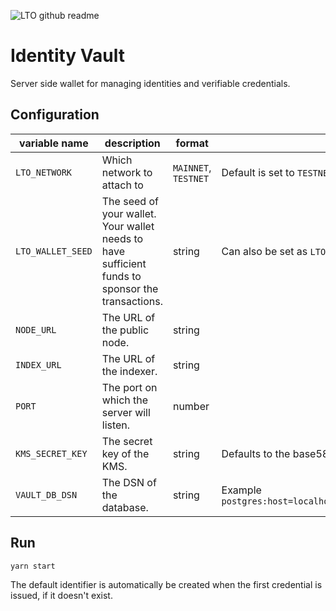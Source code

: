 ![LTO github readme](https://user-images.githubusercontent.com/100821/196711741-96cd4ba5-932a-4e95-b420-42d4d61c21fd.png)

# Identity Vault

Server side wallet for managing identities and verifiable credentials.

## Configuration

| variable name     | description                                                                                      | format               | extra information                                                                     |
|-------------------|--------------------------------------------------------------------------------------------------|----------------------|---------------------------------------------------------------------------------------|
| `LTO_NETWORK`     | Which network to attach to                                                                       | `MAINNET`, `TESTNET` | Default is set to `TESTNET`                                                           |
| `LTO_WALLET_SEED` | The seed of your wallet. Your wallet needs to have sufficient funds to sponsor the transactions. | string               | Can also be set as `LTO_WALLET_SEED_BASE58`, which will take a `base58` value         |
| `NODE_URL`        | The URL of the public node.                                                                      | string               |                                                                                       |
| `INDEX_URL`       | The URL of the indexer.                                                                          | string               |                                                                                       |
| `PORT`            | The port on which the server will listen.                                                        | number               |                                                                                       |
| `KMS_SECRET_KEY`  | The secret key of the KMS.                                                                       | string               | Defaults to the base58 encoded sha256 hash of the seed.                               |
| `VAULT_DB_DSN`    | The DSN of the database.                                                                         | string               | Example `postgres:host=localhost;database=lto_vault;username=lto_vault;password=open` |

## Run

```bash
yarn start
```

The default identifier is automatically be created when the first credential is issued, if it doesn't exist.
